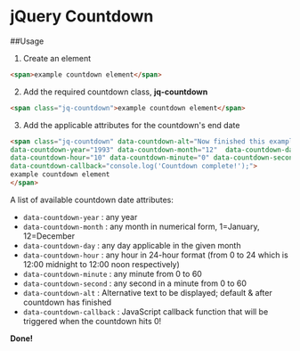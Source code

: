 jQuery Countdown
=====

##Usage
1. Create an element

```html
<span>example countdown element</span>
```

2. Add the required countdown class, **jq-countdown**

```html
<span class="jq-countdown">example countdown element</span>
```
3. Add the applicable attributes for the countdown's end date

```html
<span class="jq-countdown" data-countdown-alt="Now finished this example Countdown"
data-countdown-year="1993" data-countdown-month="12"  data-countdown-day="01" 
data-countdown-hour="10" data-countdown-minute="0" data-countdown-second="0"
data-countdown-callback="console.log('Countdown complete!');">
example countdown element
</span>
```
A list of available countdown date attributes:
  - ```data-countdown-year``` : any year
  - ```data-countdown-month```  : any month in numerical form, 1=January, 12=December
  - ```data-countdown-day``` : any day applicable in the given month 
  - ```data-countdown-hour``` : any hour in 24-hour format (from 0 to 24 which is 12:00 midnight to 12:00 noon respectively)
  - ```data-countdown-minute``` : any minute from 0 to 60
  - ```data-countdown-second``` : any second in a minute from 0 to 60
  - ```data-countdown-alt``` : Alternative text to be displayed; default & after countdown has finished
  - ```data-countdown-callback``` : JavaScript callback function that will be triggered when the countdown hits 0!


**Done!**
